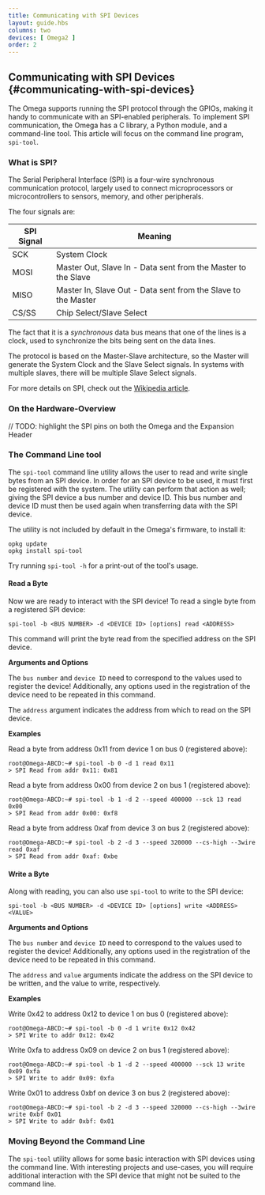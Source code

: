```yaml
---
title: Communicating with SPI Devices
layout: guide.hbs
columns: two
devices: [ Omega2 ]
order: 2
---
```


## Communicating with SPI Devices {#communicating-with-spi-devices}

<!-- // The Omega2 has a built-in hardware SPI controller that can be used to communicate with SPI-enabled peripherals -->

The Omega supports running the SPI protocol through the GPIOs, making it handy to communicate with an SPI-enabled peripherals. To implement SPI communication, the Omega has a C library, a Python module, and a command-line tool. This article will focus on the command line program, `spi-tool`.

### What is SPI?

<!-- // jack from the existing article -->
The Serial Peripheral Interface (SPI) is a four-wire synchronous communication protocol, largely used to connect microprocessors or microcontrollers to sensors, memory, and other peripherals.

The four signals are:

| SPI Signal | Meaning                                                       |
|------------|---------------------------------------------------------------|
| SCK        | System Clock                                                  |
| MOSI       | Master Out, Slave In - Data sent from the Master to the Slave |
| MISO       | Master In, Slave Out - Data sent from the Slave to the Master |
| CS/SS      | Chip Select/Slave Select                                      |

The fact that it is a *synchronous* data bus means that one of the lines is a clock, used to synchronize the bits being sent on the data lines.

The protocol is based on the Master-Slave architecture, so the Master will generate the System Clock and the Slave Select signals. In systems with multiple slaves, there will be multiple Slave Select signals.

For more details on SPI, check out the [Wikipedia article](https://en.wikipedia.org/wiki/Serial_Peripheral_Interface_Bus).


### On the Hardware-Overview
// TODO: highlight the SPI pins on both the Omega and the Expansion Header

### The Command Line tool

<!-- // jack from the existing article -->


The `spi-tool` command line utility allows the user to read and write single bytes from an SPI device. In order for an SPI device to be used, it must first be registered with the system. The utility can perform that action as well; giving the SPI device a bus number and device ID. This bus number and device ID must then be used again when transferring data with the SPI device.

The utility is not included by default in the Omega's firmware, to install it:
```
opkg update
opkg install spi-tool
```

Try running `spi-tool -h` for a print-out of the tool's usage.

#### Read a Byte

<!-- // jack from the existing article -->

Now we are ready to interact with the SPI device! To read a single byte from a registered SPI device:
```
spi-tool -b <BUS NUMBER> -d <DEVICE ID> [options] read <ADDRESS>
```

This command will print the byte read from the specified address on the SPI device.


**Arguments and Options**

The `bus number` and `device ID` need to correspond to the values used to register the device! Additionally, any options used in the registration of the device need to be repeated in this command.

The `address` argument indicates the address from which to read on the SPI device.


**Examples**

Read a byte from address 0x11 from device 1 on bus 0 (registered above):
```
root@Omega-ABCD:~# spi-tool -b 0 -d 1 read 0x11
> SPI Read from addr 0x11: 0x81
```

Read a byte from address 0x00 from device 2 on bus 1 (registered above):
```
root@Omega-ABCD:~# spi-tool -b 1 -d 2 --speed 400000 --sck 13 read 0x00
> SPI Read from addr 0x00: 0xf8
```

Read a byte from address 0xaf from device 3 on bus 2 (registered above):
```
root@Omega-ABCD:~# spi-tool -b 2 -d 3 --speed 320000 --cs-high --3wire read 0xaf
> SPI Read from addr 0xaf: 0xbe
```


#### Write a Byte

<!-- // jack from the existing article -->
Along with reading, you can also use `spi-tool` to write to the SPI device:
```
spi-tool -b <BUS NUMBER> -d <DEVICE ID> [options] write <ADDRESS> <VALUE>
```


**Arguments and Options**

The `bus number` and `device ID` need to correspond to the values used to register the device! Additionally, any options used in the registration of the device need to be repeated in this command.

The `address` and `value` arguments indicate the address on the SPI device to be written, and the value to write, respectively.



**Examples**

Write 0x42 to address 0x12 to device 1 on bus 0 (registered above):
```
root@Omega-ABCD:~# spi-tool -b 0 -d 1 write 0x12 0x42
> SPI Write to addr 0x12: 0x42
```

Write 0xfa to address 0x09 on device 2 on bus 1 (registered above):
```
root@Omega-ABCD:~# spi-tool -b 1 -d 2 --speed 400000 --sck 13 write 0x09 0xfa
> SPI Write to addr 0x09: 0xfa
```

Write 0x01 to address 0xbf on device 3 on bus 2 (registered above):
```
root@Omega-ABCD:~# spi-tool -b 2 -d 3 --speed 320000 --cs-high --3wire write 0xbf 0x01
> SPI Write to addr 0xbf: 0x01
```



### Moving Beyond the Command Line

<!-- // jack from the existing article -->
<!-- // make sure to include links -->


The `spi-tool` utility allows for some basic interaction with SPI devices using the command line. With interesting projects and use-cases, you will require additional interaction with the SPI device that might not be suited to the command line.

<!-- Well, you're in luck! There is an [Onion developed C library and Python module](../../Documentation/Libraries/SPI-Library) that gives you the flexibility to use SPI devices however you want! -->
